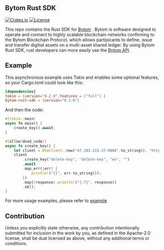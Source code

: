 ## Bytom Rust SDK 

[![Crates.io](https://img.shields.io/crates/v/bytom-rust-sdk.svg?style=popout-square)](https://crates.io/crates/bytom-rust-sdk)
[![License](https://img.shields.io/crates/l/bytom-rust-sdk.svg?style=popout-square)](https://github.com/ruster-cn/bytom-rust-sdk/blob/master/LICENSE)

This repo contains the Rust SDK for [Bytom](https://bytom.io/zh/) . Bytom is software designed to operate and connect to highly scalable blockchain networks confirming to the Bytom Blockchain Protocol, which allows partipicants to define, issue and transfer digitial assets on a multi-asset shared ledger. By using Bytom Rust SDK, rust developers can more easily use the [Bytom API](https://github.com/Bytom/bytom/wiki/API-Reference).


## Example

This asynchronous example uses Tokio and enables some optional features, so your Cargo.toml could look like this:

```toml
[dependencies]
tokio = {version="0.2.9",features = ["full"] }
bytom-rust-sdk = {version="0.1.0"}
```

And then the code:

```rust
#[tokio::main]
async fn main() {
    create_key().await;
}

#[allow(dead_code)]
async fn create_key() {
    let client = BtmClient::new("47.103.115.37:9888".to_string(), "http".to_string());
    client
        .create_key("delete-key", "delete-key", "en", "")
        .await
        .map_err(|err| {
            println!("{}", err.to_string());
        })
        .map(|response| println!("{:?}", response))
        .ok();
}
```


For more usage examples, please refer to [example](https://github.com/ruster-cn/bytom-rust-sdk/blob/master/example/src/main.rs)

## Contribution
Unless you explicitly state otherwise, any contribution intentionally submitted for inclusion in the work by you, as defined in the Apache-2.0 license, shall be dual licensed as above, without any additional terms or conditions.

